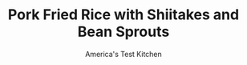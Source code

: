 ---
layout: ../../layouts/MarkdownPostLayout.astro
title: Pork Fried Rice with Shiitakes and Bean Sprouts
author: America's Test Kitchen
pubDate: 2023-03-15
description: "Made with care, fried rice can be light and fresh—and fast."
image_url: https://res.cloudinary.com/hksqkdlah/image/upload/ar_1:1,c_fill,dpr_2.0,f_auto,fl_lossy.progressive.strip_profile,g_faces:auto,q_auto:low,w_344/5632_sfs-fm07-opn-4c-porkfriedrice2-291562
tags: ["Side Dishes","Asian","Pork","Rice","Cookbook Collection"]
calories: 3235
protein: 31
carbohydrates: 117
fats: 
fiber: 8
ingredients: ["3 tablespoons, soy sauce","2 tablespoons, rice vinegar or cider vinegar","1 tablespoon, hot sauce","2 tablespoons, vegetable oil","4 , large eggs, beaten lightly","8 ounces, white button mushrooms, sliced","2 cups, packaged coleslaw mix","8 , scallions, white parts sliced thin, green parts cut into 1/2-inch pieces","2 , (8.8-ounce) packages Uncle Ben's Original Long Grain Ready Rice (8.8 ounces each)","1 - 2 cups, leftover meat from Chinese Sticky Ribs, shredded","1 cup, bean sprouts, chopped coarse"]
serves: 4
time: ""
instructions: ["Combine soy sauce, vinegar, and hot sauce in small bowl. Heat 2 teaspoons oil in large nonstick skillet over medium-high heat until just smoking. Cook eggs, scrambling and breaking into small pieces, until cooked through, about 1 1/2 minutes. Transfer to separate small bowl.","Return skillet to medium-high and heat 2 teaspoons oil until just smoking. Cook mushrooms until lightly browned, about 5 minutes. Transfer to medium bowl. Heat remaining 2 teaspoons oil in skillet until just smoking. Cook coleslaw mix and scallion whites until just softened, about 1 minute. Add rice, soy sauce mixture, rib meat, bean sprouts, egg, and scallion greens and cook, stirring constantly, until heated through, 1 to 2 minutes. Serve."]
nutrition: ["874 mg Potassium","410 mg Phosphorus","555 mg Calcium","51 mg Iron","82 mg Magnesium","2463 mg Sodium","4 mg Zinc","26 g Fat","16 mg Niacin (B3)","11 g Monounsaturated","8 g Polyunsaturated","1 mg Riboflavin (B2)","2 mg Thiamin (B1)","24 mg Vitamin C","1 µg Vitamin D","222 mg Cholesterol","5 g Saturated","8 g Fiber","167 µg Folic acid","114 µg Folate (food)","16 g Sugars","108 µg Vitamin K","263 g Water","117 g Carbs","398 µg Folate equivalent (total)","31 g Protein","2 mg Vitamin E","1 µg Vitamin B12","115 µg Vitamin A","808 kcal Energy","3235 calories"]
notes: "Be sure to avoid seasoned rice vinegar, which contains sugar and will make the fried rice too sweet. Feel free to use 4 cups of leftover rice instead of the Uncle Bens Ready Rice. This recipe works with any leftover roast pork or ham."
---